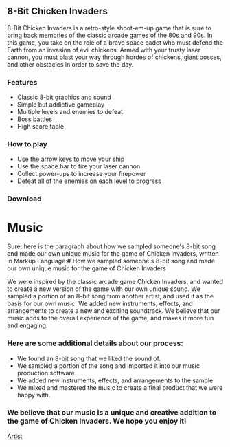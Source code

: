 
## 8-Bit Chicken Invaders

8-Bit Chicken Invaders is a retro-style shoot-em-up game that is sure to bring back memories of the classic arcade games of the 80s and 90s. In this game, you take on the role of a brave space cadet who must defend the Earth from an invasion of evil chickens. Armed with your trusty laser cannon, you must blast your way through hordes of chickens, giant bosses, and other obstacles in order to save the day.

### Features

* Classic 8-bit graphics and sound
* Simple but addictive gameplay
* Multiple levels and enemies to defeat
* Boss battles
* High score table

### How to play

* Use the arrow keys to move your ship
* Use the space bar to fire your laser cannon
* Collect power-ups to increase your firepower
* Defeat all of the enemies on each level to progress

### Download

# Music
Sure, here is the paragraph about how we sampled someone's 8-bit song and made our own unique music for the game of Chicken Invaders, written in Markup Language:# How we sampled someone's 8-bit song and made our own unique music for the game of Chicken Invaders

We were inspired by the classic arcade game Chicken Invaders, and wanted to create a new version of the game with our own unique sound. We sampled a portion of an 8-bit song from another artist, and used it as the basis for our own music. We added new instruments, effects, and arrangements to create a new and exciting soundtrack. We believe that our music adds to the overall experience of the game, and makes it more fun and engaging.

### Here are some additional details about our process:

  * We found an 8-bit song that we liked the sound of.
  * We sampled a portion of the song and imported it into our music production software.
  * We added new instruments, effects, and arrangements to the sample.
  * We mixed and mastered the music to create a final product that we were happy with.

### We believe that our music is a unique and creative addition to the game of Chicken Invaders. We hope you enjoy it!

[Artist](https://soundcloud.com/harayuu/tracks)